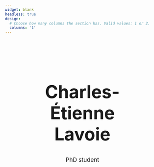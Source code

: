 ```yaml
---
widget: blank
headless: true
design:
  # Choose how many columns the section has. Valid values: 1 or 2.
  columns: '1'
---
```


<style>
    .flex-container {
        height: 150px;
        display: flex;
    }
    .flex-item {
        padding: 6vw;
        margin: auto;
        text-align: center;
    }
</style>

<div class="flex-container">
  <div class="flex-item">
      <h1 style="font-size: calc(100% + 4.5vw)"> Charles-Étienne Lavoie </h1>
      <p style="font-size: calc(100% + 0.5vw)"> PhD student </p>
  </div>
</div>

<!--<a rel="me" href="https://mastodon.world/@rempsyc">Mastodon</a>-->
